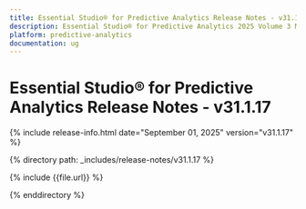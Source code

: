 ```yaml
---
title: Essential Studio® for Predictive Analytics Release Notes - v31.1.17
description: Essential Studio® for Predictive Analytics 2025 Volume 3 Main Release Release Notes - v31.1.17
platform: predictive-analytics
documentation: ug
---
```


# Essential Studio® for Predictive Analytics  Release Notes - v31.1.17

{% include release-info.html date="September 01, 2025"  version="v31.1.17" %}

{% directory path: _includes/release-notes/v31.1.17 %}

{% include {{file.url}} %}

{% enddirectory %}